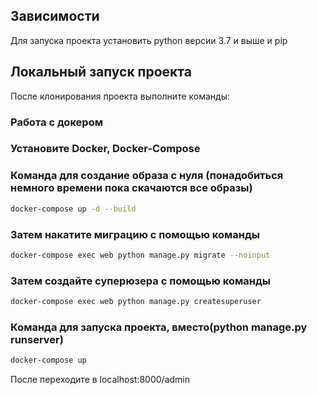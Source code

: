 
## Зависимости

Для запуска проекта установить python версии 3.7 и выше и pip

## Локальный запуск проекта

После клонирования проекта выполните команды:

### Работа  с докером

### Установите Docker, Docker-Compose

### Команда для создание образа с нуля (понадобиться немного времени пока скачаются все образы)
```bash 
docker-compose up -d --build
```

### Затем накатите миграцию с помощью команды
```bash
docker-compose exec web python manage.py migrate --noinput
```
### Затем создайте суперюзера с помощью команды
```bash
docker-compose exec web python manage.py createsuperuser
```

### Команда для запуска проекта, вместо(python manage.py runserver)
```bash
docker-compose up
```
После переходите в localhost:8000/admin



